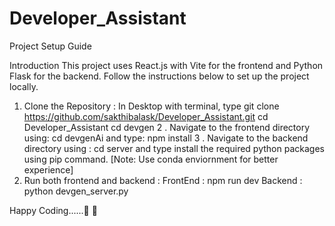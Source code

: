 # Developer_Assistant

Project Setup Guide

Introduction
This project uses React.js with Vite for the frontend and Python Flask for the backend. Follow the instructions below to set up the project locally.

1. Clone the Repository : In Desktop with terminal, type
    git clone https://github.com/sakthibalask/Developer_Assistant.git
    cd Developer_Assistant
    cd devgen
2 . Navigate to the frontend directory using: 
      cd devgenAi
    and type: npm install
3 . Navigate to the backend directory using : 
      cd server
     and type install the required python packages using pip command. 
[Note: Use conda enviornment for better experience]
4. Run both frontend and backend : 
FrontEnd : npm run dev
Backend : python devgen_server.py

Happy Coding......🚀 🚀
